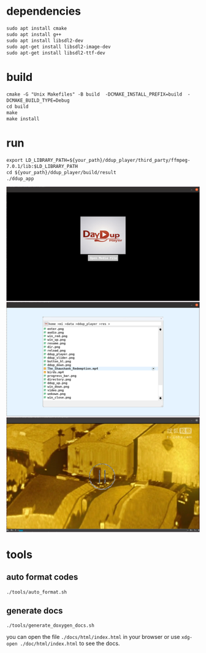 # dependencies
```
sudo apt install cmake
sudo apt install g++
sudo apt install libsdl2-dev
sudo apt-get install libsdl2-image-dev
sudo apt-get install libsdl2-ttf-dev
```

# build
```
cmake -G "Unix Makefiles" -B build  -DCMAKE_INSTALL_PREFIX=build  -DCMAKE_BUILD_TYPE=Debug
cd build
make
make install
```

# run
```
export LD_LIBRARY_PATH=${your_path}/ddup_player/third_party/ffmpeg-7.0.1/lib:$LD_LIBRARY_PATH
cd ${your_path}/ddup_player/build/result
./ddup_app
```

![open](./logo_page.png)
![select](./start_page.png "click play button to play media file")
![play](./player1.png "playback controls")



# tools 
## auto format codes
  ```
  ./tools/auto_format.sh
  ```
## generate docs
  ```
  ./tools/generate_doxygen_docs.sh
  ```
  you can open the file `./docs/html/index.html` in your browser or use `xdg-open ./doc/html/index.html` to see the docs.


